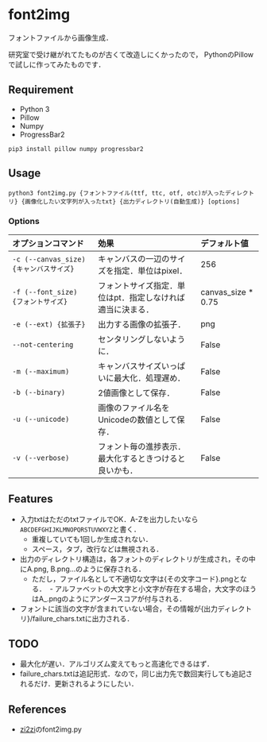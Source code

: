 # font2img
フォントファイルから画像生成．

研究室で受け継がれてたものが古くて改造しにくかったので，
PythonのPillowで試しに作ってみたものです．

## Requirement
- Python 3
- Pillow
- Numpy
- ProgressBar2

```
pip3 install pillow numpy progressbar2
```

## Usage
```
python3 font2img.py {フォントファイル(ttf, ttc, otf, otc)が入ったディレクトリ} {画像化したい文字列が入ったtxt} {出力ディレクトリ(自動生成)} [options]
```
### Options
|オプションコマンド|効果|デフォルト値|
|:-|:-|:-|
|`-c (--canvas_size) {キャンバスサイズ}`|キャンバスの一辺のサイズを指定．単位はpixel．|256|
|`-f (--font_size) {フォントサイズ}`|フォントサイズ指定．単位はpt．指定しなければ適当に決まる．|canvas_size * 0.75|
|`-e (--ext) {拡張子}`|出力する画像の拡張子．|png|
|`--not-centering`|センタリングしないように．|False|
|`-m (--maximum)`|キャンバスサイズいっぱいに最大化．処理遅め．|False|
|`-b (--binary)`|2値画像として保存．|False|
|`-u (--unicode)`|画像のファイル名をUnicodeの数値として保存．|False|
|`-v (--verbose)`|フォント毎の進捗表示．最大化するときつけると良いかも．|False|

## Features
- 入力txtはただのtxtファイルでOK．A-Zを出力したいなら`ABCDEFGHIJKLMNOPQRSTUVWXYZ`と書く．
  - 重複していても1回しか生成されない．
  - スペース，タブ，改行などは無視される．
- 出力のディレクトリ構造は，各フォントのディレクトリが生成され，その中にA.png, B.png...のように保存される．
  - ただし，ファイル名として不適切な文字は{その文字コード}.pngとなる．
  - アルファベットの大文字と小文字が存在する場合，大文字のほうはA_.pngのようにアンダースコアが付与される．
- フォントに該当の文字が含まれていない場合，その情報が{出力ディレクトリ}/failure_chars.txtに出力される．

## TODO
- 最大化が遅い．アルゴリズム変えてもっと高速化できるはず．
- failure_chars.txtは追記形式．なので，同じ出力先で数回実行しても追記されるだけ．更新されるようにしたい．

## References
- [zi2zi](https://github.com/kaonashi-tyc/zi2zi)のfont2img.py

